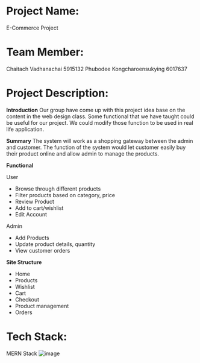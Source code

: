 # Project Name:
  E-Commerce Project
# Team Member:
  Chaitach Vadhanachai 5915132
  Phubodee Kongcharoensukying 6017637
# Project Description:
**Introduction**
Our group have come up with this project idea base on the content in the web design class. Some functional that we have taught could be useful for our project. We could modify those function to be used in real life application. 

**Summary**
The system will work as a shopping gateway between the admin and customer. The function of the system would let customer easily buy their product online and allow admin to manage the products. 

**Functional**

User
-	Browse through different products
-	Filter products based on category, price
-	Review Product
-	Add to cart/wishlist
-	Edit Account

Admin
-	Add Products
-	Update product details, quantity
-	View customer orders

**Site Structure**

-	Home
-	Products
-	Wishlist
-	Cart
-	Checkout
-	Product management
-	Orders

# Tech Stack:
  MERN Stack
  ![image](https://www.mindinventory.com/blog/wp-content/uploads/2021/06/mern-stack.png)
